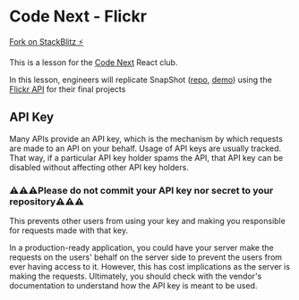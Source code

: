 # Code Next - Flickr

[Fork on StackBlitz ⚡️](https://stackblitz.com/fork/code-next-flickr)

This is a lesson for the [Code Next](https://codenext.withgoogle.com/) React club.

In this lesson, engineers will replicate SnapShot ([repo](https://github.com/Yog9/SnapShot), [demo](https://yog9.github.io/SnapShot/#/SnapScout)) using the [Flickr API](https://www.flickr.com/services/api/) for their final projects

## API Key

Many APIs provide an API key, which is the mechanism by which requests are made to an API on your behalf. Usage of API keys are usually tracked. That way, if a particular API key holder spams the API, that API key can be disabled without affecting other API key holders.

### **⚠️⚠️⚠️Please do not commit your API key nor secret to your repository⚠️⚠️⚠️**

This prevents other users from using your key and making you responsible for requests made with that key.

In a production-ready application, you could have your server make the requests on the users' behalf on the server side to prevent the users from ever having access to it. However, this has cost implications as the server is making the requests. Ultimately, you should check with the vendor's documentation to understand how the API key is meant to be used.
